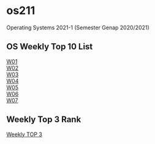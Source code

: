 # os211
Operating Systems 2021-1 (Semester Genap 2020/2021)

## OS Weekly Top 10 List
[W01](https://arroganthooman.github.io/os211/W01/)<br>
[W02](https://arroganthooman.github.io/os211/W02/)<br>
[W03](https://arroganthooman.github.io/os211/W03/)<br>
[W04](https://arroganthooman.github.io/os211/W04/)<br>
[W05](https://arroganthooman.github.io/os211/W05/)<br>
[W06](https://arroganthooman.github.io/os211/W06/)<br>
[W07](https://arroganthooman.github.io/os211/W07/)<br>

## Weekly Top 3 Rank
[Weekly TOP 3](https://arroganthooman.github.io/os211/TXT/myrank.txt)<br>
